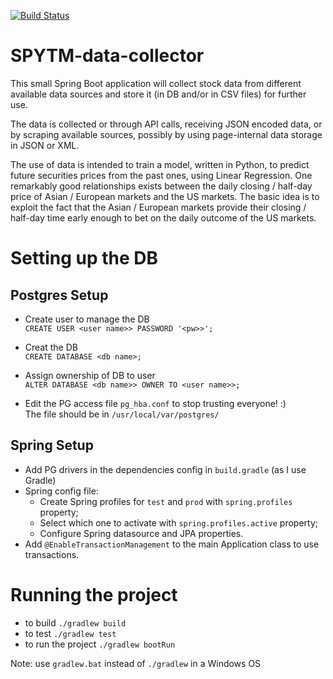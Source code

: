 [![Build Status](https://travis-ci.com/RobMcZag/SPYTM-data-collector.svg?branch=master)](https://travis-ci.com/RobMcZag/SPYTM-data-collector)

# SPYTM-data-collector
This small Spring Boot application will collect stock data from different available 
data sources and store it (in DB and/or in CSV files) for further use.

The data is collected or through API calls, receiving JSON encoded data,
or by scraping available sources, possibly by using page-internal data 
storage in JSON or XML.

The use of data is intended to train a model, written in Python, to predict future
securities prices from the past ones, using Linear Regression.
One remarkably good relationships exists between the daily closing / half-day price 
of Asian / European markets and the US markets. 
The basic idea is to exploit the fact that the Asian / European markets provide their
closing / half-day time early enough to bet on the daily outcome of the US markets.     

# Setting up the DB

## Postgres Setup
* Create user to manage the DB  
`CREATE USER <user name>> PASSWORD '<pw>>';`

* Creat the DB  
`CREATE DATABASE <db name>;`

* Assign ownership of DB to user  
`ALTER DATABASE <db name>> OWNER TO <user name>>;`

* Edit the PG access file `pg_hba.conf` to stop trusting everyone! :)  
The file should be in `/usr/local/var/postgres/`

## Spring Setup
* Add PG drivers in the dependencies config in `build.gradle` (as I use Gradle)
* Spring config file:
    * Create Spring profiles for `test` and `prod` with `spring.profiles` property;
    * Select which one to activate with `spring.profiles.active` property;
    * Configure Spring datasource and JPA properties.
* Add `@EnableTransactionManagement` to the main Application class to use transactions.

# Running the project
* to build `./gradlew build`
* to test `./gradlew test`
* to run the project `./gradlew bootRun`  

Note: use `gradlew.bat` instead of `./gradlew` in a Windows OS 